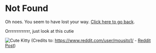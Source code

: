 # Not Found

Oh noes. You seem to have lost your way. [Click here to go back](/).

Orrrrrrrrrrrrr, just look at this cutie

![Cute Kitty](/img/reddit_cat.jpg)
(Credits to: https://www.reddit.com/user/mousito1/ - [Reddit Post](https://old.reddit.com/r/aww/comments/ii4sdq/shes_been_with_me_for_22_years_and_is_still_going/))